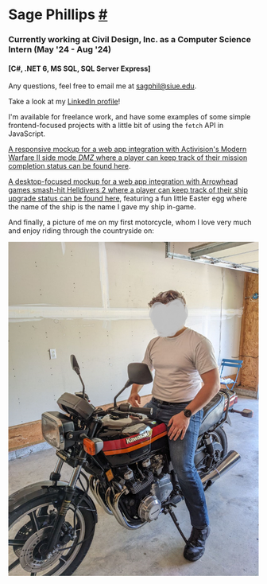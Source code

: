# Sage Phillips [#](../)

### Currently working at Civil Design, Inc. as a Computer Science Intern (May '24 - Aug '24)
#### [C#, .NET 6, MS SQL, SQL Server Express]

Any questions, feel free to email me at [sagphil@siue.edu](mailto:sagphil@siue.edu).

Take a look at my <a href="https://www.linkedin.com/in/sagephillips/" target="_blank">LinkedIn profile</a>!

I'm available for freelance work, and have some examples of some simple frontend-focused projects with a little bit of using the `fetch` API in JavaScript.

<a href="https://sphills.github.io/dmz_missions/" target="_blank">A responsive mockup for a web app integration with Activision's Modern Warfare II side mode *DMZ* where a player can keep track of their mission completion status can be found here</a>.

<a href="https://sphills.github.io/helldivers_2/" target="_blank">A desktop-focused mockup for a web app integration with Arrowhead games smash-hit Helldivers 2 where a player can keep track of their ship upgrade status can be found here</a>, featuring a fun little Easter egg where the name of the ship is the name I gave my ship in-game.

And finally, a picture of me on my first motorcycle, whom I love very much and enjoy riding through the countryside on:

![My 1984 KZ700](/KZ700.png "1984 KZ700 with anonymous rider")
